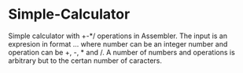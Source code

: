 # Simple-Calculator
Simple calculator with +-*/ operations in Assembler. The input is an expresion in format <number><operation><number><operation>...<number>
where number can be an integer number and operation can be +, -, * and /. 
A number of numbers and operations is arbitrary but to the certan number of caracters.
